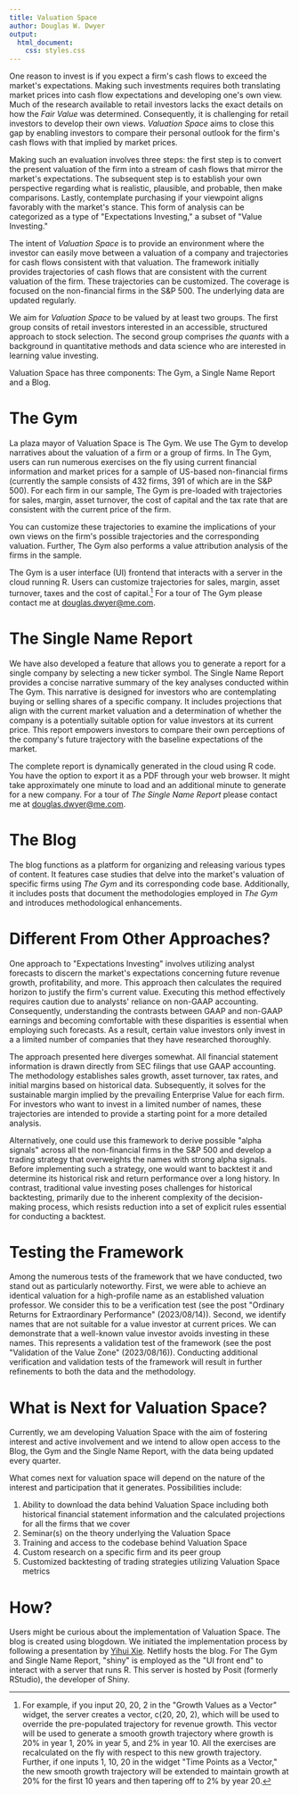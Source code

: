 ```yaml
---
title: Valuation Space
author: Douglas W. Dwyer
output: 
  html_document:
    css: styles.css
---
```


One reason to invest is if you expect a firm's cash flows to exceed the market's expectations. Making such investments requires both translating market prices into cash flow expectations and developing one's own view. Much of the research available to retail investors lacks the exact details on how the _Fair Value_ was determined. Consequently, it is challenging for retail investors to develop their own views. _Valuation Space_ aims to close this gap by enabling investors to compare their personal outlook for the firm's cash flows with that implied by market prices.

Making such an evaluation involves three steps: the first step is to convert the present valuation of the firm into a stream of cash flows that mirror the market's expectations. The subsequent step is to establish your own perspective regarding what is realistic, plausible, and probable, then make comparisons. Lastly, contemplate purchasing if your viewpoint aligns favorably with the market's stance. This form of analysis can be categorized as a type of "Expectations Investing," a subset of "Value Investing."

The intent of _Valuation Space_ is to provide an environment where the investor can easily move between a valuation of a company and trajectories for cash flows consistent with that valuation. The framework initially provides trajectories of cash flows that are  consistent with the current valuation of the firm. These trajectories can be customized. The coverage is focused on the non-financial firms in the S&P 500. The underlying data are updated regularly. 

We aim for _Valuation Space_ to be valued by at least two groups. The first group consits of retail investors interested in an accessible, structured approach to stock selection.  The second group comprises _the quants_ with a background in quantitative methods and data science who are interested in learning value investing. 

Valuation Space has three components: The Gym, a Single Name Report and a Blog.

# The Gym

La plaza mayor of Valuation Space is The Gym.  We use The Gym to develop narratives about the valuation of a firm or a group of firms.  In The Gym, users can run numerous exercises on the fly using current financial information and market prices for a sample of US-based non-financial firms (currently the sample consists of 432 firms, 391 of which are in the S&P 500).  For each firm in our sample, The Gym is pre-loaded with trajectories for sales, margin, asset turnover, the cost of capital and the tax rate that are consistent with the current price of the firm. 

You can customize these trajectories to examine the implications of your own views on the firm's possible trajectories and the corresponding valuation. Further, The Gym also performs a value attribution analysis of the firms in the sample.

The Gym is a user interface (UI) frontend that interacts with a server in the cloud running R. Users can customize trajectories for sales, margin, asset turnover, taxes and the cost of capital.[^1]  For a tour of The Gym please contact me at douglas.dwyer@me.com. 

[^1]: For example, if you input 20, 20, 2 in the "Growth Values as a Vector" widget, the server creates a vector, c(20, 20, 2), which will be used to override the pre-populated trajectory for revenue growth.  This vector will be used to generate a smooth growth trajectory where growth is 20% in year 1, 20% in year 5, and 2% in year 10.  All the exercises are recalculated on the fly with respect to this new growth trajectory.  Further, if one inputs 1, 10, 20 in the widget "Time Points as a Vector," the new smooth growth trajectory will be extended to maintain growth at 20% for the first 10 years and then tapering off to 2% by year 20.


# The Single Name Report

We have also developed a feature that allows you to generate a report for a single company by selecting a new ticker symbol. The Single Name Report provides a concise narrative summary of the key analyses conducted within The Gym. This narrative is designed for investors who are contemplating buying or selling shares of a specific company. It includes projections that align with the current market valuation and a determination of whether the company is a potentially suitable option for value investors at its current price. This report empowers investors to compare their own perceptions of the company's future trajectory with the baseline expectations of the market.

The complete report is dynamically generated in the cloud using R code. You have the option to export it as a PDF through your web browser. It might take approximately one minute to load and an additional minute to generate for a new company. For a tour of _The Single Name Report_ please contact me at douglas.dwyer@me.com. 
# The Blog

The blog functions as a platform for organizing and releasing various types of content. It features case studies that delve into the market's valuation of specific firms using _The Gym_ and its corresponding code base. Additionally, it includes posts that document the methodologies employed in _The Gym_ and introduces methodological enhancements.

# Different From Other Approaches?

One approach to "Expectations Investing" involves utilizing analyst forecasts to discern the market's expectations concerning future revenue growth, profitability, and more. This approach then calculates the required horizon to justify the firm's current value. Executing this method effectively requires caution due to analysts' reliance on non-GAAP accounting. Consequently, understanding the contrasts between GAAP and non-GAAP earnings and becoming comfortable with these disparities is essential when employing such forecasts. As a result, certain value investors only invest in a a limited number of companies that they have researched thoroughly.

The approach presented here diverges somewhat. All financial statement information is drawn directly from SEC filings that use GAAP accounting. The methodology establishes sales growth, asset turnover, tax rates, and initial margins based on historical data. Subsequently, it solves for the sustainable margin implied by the prevailing Enterprise Value for each firm. For investors who want to invest in a limited number of names, these trajectories are intended to provide a starting point for a more detailed analysis.

Alternatively, one could use this framework to derive possible "alpha signals" across all the non-financial firms in the S&P 500 and develop a trading strategy that overweights the names with strong alpha signals. Before implementing such a strategy, one would want to backtest it and determine its historical risk and return performance over a long history. In contrast, traditional value investing poses challenges for historical backtesting, primarily due to the inherent complexity of the decision-making process, which resists reduction into a set of explicit rules essential for conducting a backtest.
 
# Testing the Framework

Among the numerous tests of the framework that we  have conducted, two stand out as particularly noteworthy. First, we were able to achieve an identical valuation for a high-profile name as an established valuation professor. We consider this to be a verification test (see the post "Ordinary Returns for Extraordinary Performance" (2023/08/14)). Second, we identify names that are not suitable for a value investor at current prices. We can demonstrate that a well-known value investor avoids investing in these names. This represents a validation test of the framework (see the post "Validation of the Value Zone" (2023/08/16)). Conducting additional verification and validation tests of the framework will result in further refinements to both the data and the methodology.

# What is Next for Valuation Space?

Currently,  we am developing Valuation Space with the aim of fostering interest and active involvement and we intend to allow open access to the Blog, the Gym and the Single Name Report, with the data being updated every quarter.

What comes next for valuation space will depend on the nature of the interest and participation that it generates.  Possibilities include:

1) Ability to download the data behind Valuation Space including both historical financial statement information and the calculated projections for all the firms that we cover
2) Seminar(s) on the theory underlying the Valuation Space
3) Training and access to the codebase behind Valuation Space
4) Custom research on a specific firm and its peer group
5) Customized backtesting of trading strategies utilizing Valuation Space metrics



# How? 

Users might be curious about the implementation of Valuation Space. The blog is created using blogdown. We initiated the implementation process by following a presentation by <a href="https://yihui.org/en/2022/06/user-blogdown/" target="_blank">Yihui Xie</a>. Netlify hosts the blog. For The Gym and Single Name Report, "shiny" is employed as the "UI front end" to interact with a server that runs R. This server is hosted by Posit (formerly RStudio), the developer of Shiny.  